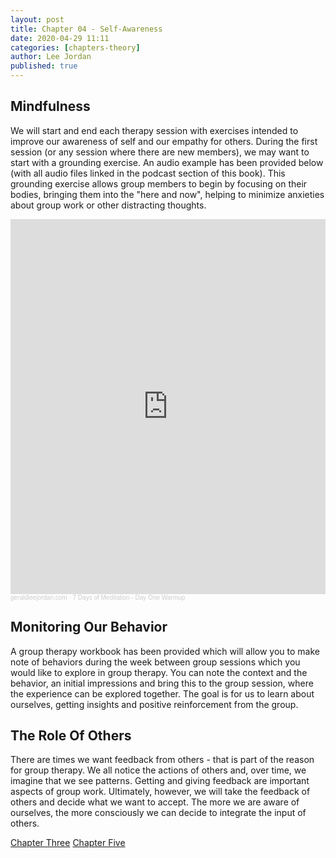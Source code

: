 ```yaml
---
layout: post
title: Chapter 04 - Self-Awareness
date: 2020-04-29 11:11
categories: [chapters-theory]
author: Lee Jordan
published: true
---
```


<h2>Mindfulness</h2>

We will start and end each therapy session with exercises intended to improve our awareness of self and our empathy for others. During the first session (or any session where there are new members), we may want to start with a grounding exercise. An audio example has been provided below (with all audio files linked in the podcast section of this book). This grounding exercise allows group members to begin by focusing on their bodies, bringing them into the "here and now", helping to minimize anxieties about group work or other distracting thoughts.

<iframe width="100%" height="600" scrolling="no" frameborder="no" allow="autoplay" src="https://w.soundcloud.com/player/?url=https%3A//api.soundcloud.com/tracks/807236335&color=%23333333&auto_play=false&hide_related=false&show_comments=true&show_user=true&show_reposts=false&show_teaser=true&visual=true"></iframe><div style="font-size: 10px; color: #cccccc;line-break: anywhere;word-break: normal;overflow: hidden;white-space: nowrap;text-overflow: ellipsis; font-family: Interstate,Lucida Grande,Lucida Sans Unicode,Lucida Sans,Garuda,Verdana,Tahoma,sans-serif;font-weight: 100;"><a href="https://soundcloud.com/geraldleejordan" title="geraldleejordan.com" target="_blank" style="color: #cccccc; text-decoration: none;">geraldleejordan.com</a> · <a href="https://soundcloud.com/geraldleejordan/7-days-of-meditation-day-one-warmup" title="7 Days of Meditation - Day One Warmup" target="_blank" style="color: #cccccc; text-decoration: none;">7 Days of Meditation - Day One Warmup</a></div>

<h2>Monitoring Our Behavior</h2>

A group therapy workbook has been provided which will allow you to make note of behaviors during the week between group sessions which you would like to explore in group therapy. You can note the context and the behavior, an initial impressions and bring this to the group session, where the experience can be explored together. The goal is for us to learn about ourselves, getting insights and positive reinforcement from the group.

<h2>The Role Of Others</h2>

There are times we want feedback from others - that is part of the reason for group therapy. We all notice the actions of others and, over time, we imagine that we see patterns. Getting and giving feedback are important aspects of group work. Ultimately, however, we will take the feedback of others and decide what we want to accept. The more we are aware of ourselves, the more consciously we can decide to integrate the input of others.



<div class="pagination">
    <a class="pagination-item older" href="https://therapy.geraldleejordan.com/chapter-03/">Chapter Three</a>
      <a class="pagination-item newer" href="https://therapy.geraldleejordan.com/chapter-05/">Chapter Five</a>
</div>
